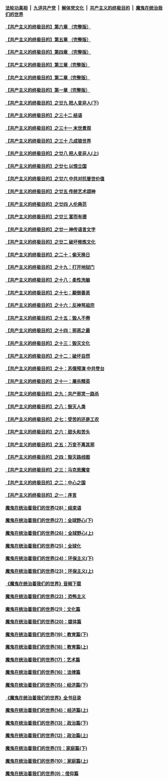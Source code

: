 ####  [法轮功真相](../../../../basic/blob/master/README.md?t=04261301) &nbsp;|&nbsp; [九评共产党](../../../../9ping.md/blob/master/README.md?t=04261301) &nbsp;|&nbsp; [解体党文化](../../../../jtdwh.md/blob/master/README.md?t=04261301)  &nbsp;|&nbsp; [共产主义的终极目的](../../../../gczydzjmd.md/blob/master/README.md?t=04261301) &nbsp;|&nbsp; [魔鬼在统治我们的世界](../../../../mgztzwmdsj.md/blob/master/README.md?t=04261301) 

#### [【共产主义的终极目的】第六章 （完整版）](../pages/nsc422/n11428913.md?t=04261301) 

#### [【共产主义的终极目的】第五章 （完整版）](../pages/nsc422/n11428912.md?t=04261301) 

#### [【共产主义的终极目的】第四章 （完整版）](../pages/nsc422/n11428907.md?t=04261301) 

#### [【共产主义的终极目的】第三章（完整版）](../pages/nsc422/n11428848.md?t=04261301) 

#### [【共产主义的终极目的】第二章（完整版）](../pages/nsc422/n11428831.md?t=04261301) 

#### [【共产主义的终极目的】第一章（完整版）](../pages/nsc422/n11417651.md?t=04261301) 

#### [【共产主义的终极目的】之廿九 把人变非人(下)](../pages/nsc422/n11344140.md?t=04261301) 

#### [【共产主义的终极目的】之三十二 结语](../pages/nsc422/n11360535.md?t=04261301) 

#### [【共产主义的终极目的】之三十一 末世景观](../pages/nsc422/n11351129.md?t=04261301) 

#### [【共产主义的终极目的】之三十 几成狼世界](../pages/nsc422/n11348280.md?t=04261301) 

#### [【共产主义的终极目的】之廿八 把人变非人(上)](../pages/nsc422/n11340492.md?t=04261301) 

#### [【共产主义的终极目的】之廿七 以恨立国](../pages/nsc422/n11336944.md?t=04261301) 

#### [【共产主义的终极目的】之廿六 中共对抗普世价值](../pages/nsc422/n11324785.md?t=04261301) 

#### [【共产主义的终极目的】之廿五 传统艺术颂神](../pages/nsc422/n11296396.md?t=04261301) 

#### [【共产主义的终极目的】之廿四 人伦典范](../pages/nsc422/n11296397.md?t=04261301) 

#### [【共产主义的终极目的】之廿三 富而有德](../pages/nsc422/n11283598.md?t=04261301) 

#### [【共产主义的终极目的】之廿一 神传语言文字](../pages/nsc422/n11263265.md?t=04261301) 

#### [【共产主义的终极目的】之廿二 破坏修炼文化](../pages/nsc422/n11245728.md?t=04261301) 

#### [【共产主义的终极目的】之二十：偷天换日](../pages/nsc422/n11238846.md?t=04261301) 

#### [【共产主义的终极目的】之十九：打开地狱门](../pages/nsc422/n11206376.md?t=04261301) 

#### [【共产主义的终极目的】之十八：柔性洗脑](../pages/nsc422/n11199994.md?t=04261301) 

#### [【共产主义的终极目的】之十七：颠倒善恶](../pages/nsc422/n11179782.md?t=04261301) 

#### [【共产主义的终极目的】之十六：反神骂祖宗](../pages/nsc422/n11166798.md?t=04261301) 

#### [【共产主义的终极目的】之十五：毁人不倦](../pages/nsc422/n11166792.md?t=04261301) 

#### [【共产主义的终极目的】之十四：邪恶之最](../pages/nsc422/n11150249.md?t=04261301) 

#### [【共产主义的终极目的】之十三：毁灭文化](../pages/nsc422/n11135227.md?t=04261301) 

#### [【共产主义的终极目的】之十二：破坏自然](../pages/nsc422/n11135214.md?t=04261301) 

#### [【共产主义的终极目的】之十：苏俄预演 中共登台](../pages/nsc422/n11118424.md?t=04261301) 

#### [【共产主义的终极目的】之十一：屠杀精英](../pages/nsc422/n11118442.md?t=04261301) 

#### [【共产主义的终极目的】之九：共产邪灵一路杀](../pages/nsc422/n11114139.md?t=04261301) 

#### [【共产主义的终极目的】之八：毁灭人类](../pages/nsc422/n11108503.md?t=04261301) 

#### [【共产主义的终极目的】之七：受苦的还是工农](../pages/nsc422/n11101809.md?t=04261301) 

#### [【共产主义的终极目的】之六：甜头和苦头](../pages/nsc422/n11096971.md?t=04261301) 

#### [【共产主义的终极目的】之五：万变不离其邪](../pages/nsc422/n11091285.md?t=04261301) 

#### [【共产主义的终极目的】之四：毁灭路线图](../pages/nsc422/n11086284.md?t=04261301) 

#### [【共产主义的终极目的】之三：马克思魔变](../pages/nsc422/n11061941.md?t=04261301) 

#### [【共产主义的终极目的】之二：中心之国](../pages/nsc422/n11047728.md?t=04261301) 

#### [【共产主义的终极目的】之一：序言](../pages/nsc422/n11086077.md?t=04261301) 

#### [魔鬼在统治着我们的世界(28)：结束语](../pages/nsc422/n10936246.md?t=04261301) 

#### [魔鬼在统治着我们的世界(27)：全球野心(下)](../pages/nsc422/n10928319.md?t=04261301) 

#### [魔鬼在统治着我们的世界(26)：全球野心(上)](../pages/nsc422/n10900318.md?t=04261301) 

#### [魔鬼在统治着我们的世界(25)：全球化](../pages/nsc422/n10788205.md?t=04261301) 

#### [魔鬼在统治着我们的世界(24)：环保主义(下)](../pages/nsc422/n10695307.md?t=04261301) 

#### [魔鬼在统治着我们的世界(23)：环保主义(上)](../pages/nsc422/n10688613.md?t=04261301) 

#### [《魔鬼在统治着我们的世界》音频下载](../pages/nsc422/n10635553.md?t=04261301) 

#### [魔鬼在统治着我们的世界(22)：恐怖主义](../pages/nsc422/n10614727.md?t=04261301) 

#### [魔鬼在统治着我们的世界(21)：文化篇](../pages/nsc422/n10597706.md?t=04261301) 

#### [魔鬼在统治着我们的世界(20)：媒体篇](../pages/nsc422/n10586579.md?t=04261301) 

#### [魔鬼在统治着我们的世界(19)：教育篇(下)](../pages/nsc422/n10564808.md?t=04261301) 

#### [魔鬼在统治着我们的世界(18)：教育篇(上)](../pages/nsc422/n10526970.md?t=04261301) 

#### [魔鬼在统治着我们的世界(17)：艺术篇](../pages/nsc422/n10499093.md?t=04261301) 

#### [魔鬼在统治着我们的世界(16)：法律篇](../pages/nsc422/n10485969.md?t=04261301) 

#### [魔鬼在统治着我们的世界(15)：经济篇(下)](../pages/nsc422/n10469975.md?t=04261301) 

#### [《魔鬼在统治着我们的世界》全书目录](../pages/nsc422/n10464261.md?t=04261301) 

#### [魔鬼在统治着我们的世界(14)：经济篇(上)](../pages/nsc422/n10457370.md?t=04261301) 

#### [魔鬼在统治着我们的世界(13)：政治篇(下)](../pages/nsc422/n10448270.md?t=04261301) 

#### [魔鬼在统治着我们的世界(12)：政治篇(上)](../pages/nsc422/n10444576.md?t=04261301) 

#### [魔鬼在统治着我们的世界(11)：家庭篇(下)](../pages/nsc422/n10440961.md?t=04261301) 

#### [魔鬼在统治着我们的世界(10)：家庭篇(上)](../pages/nsc422/n10435448.md?t=04261301) 

#### [魔鬼在统治着我们的世界(9)：信仰篇](../pages/nsc422/n10432159.md?t=04261301) 


